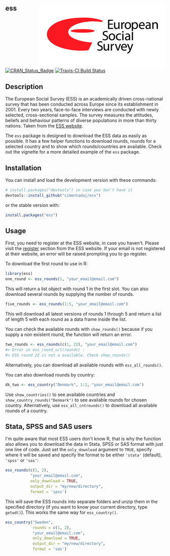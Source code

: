 
ess <img src="man/figures/ess_logo.png" align="right" />
--------------------------------------------------------

[![CRAN\_Status\_Badge](http://www.r-pkg.org/badges/version/ess)](https://cran.r-project.org/package=ess) [![Travis-CI Build Status](https://travis-ci.org/cimentadaj/ess.svg?branch=master)](https://travis-ci.org/cimentadaj/ess)

Description
-----------

The European Social Survey (ESS) is an academically driven cross-national survey that has been conducted across Europe since its establishment in 2001. Every two years, face-to-face interviews are conducted with newly selected, cross-sectional samples. The survey measures the attitudes, beliefs and behaviour patterns of diverse populations in more than thirty nations. Taken from the [ESS website](http://www.europeansocialsurvey.org/about/).

The `ess` package is designed to download the ESS data as easily as possible. It has a few helper functions to download rounds, rounds for a selected country and to show which rounds/countries are available. Check out the vignette for a more detailed example of the `ess` package.

Installation
------------

You can install and load the development version with these commands:

``` r
# install.packages("devtools") in case you don't have it
devtools::install_github("cimentadaj/ess")
```

or the stable version with:

``` r
install.packages("ess")
```

Usage
-----

First, you need to register at the ESS website, in case you haven't. Please visit the [register](http://www.europeansocialsurvey.org/user/new) section from the ESS website. If your email is not registered at their website, an error will be raised prompting you to go register.

To download the first round to use in R:

``` r
library(ess)
one_round <- ess_rounds(1, "your_email@email.com")
```

This will return a list object with round 1 in the first slot. You can also download several rounds by supplying the number of rounds.

``` r
five_rounds <- ess_rounds(1:5, "your_email@email.com")
```

This will download all latest versions of rounds 1 through 5 and return a list of length 5 with each round as a data frame inside the list.

You can check the available rounds with `show_rounds()` because if you supply a non existent round, the function will return an error.

``` r
two_rounds <- ess_rounds(c(1, 22), "your_email@email.com")
#> Error in ess_round_url(rounds) : 
#> ESS round 22 is not a available. Check show_rounds() 
```

Alternatively, you can download all available rounds with `ess_all_rounds()`.

You can also download rounds by country:

``` r
dk_two <- ess_country("Denmark", 1:2, "your_email@email.com")
```

Use `show_countries()` to see available countries and `show_country_rounds("Denmark")` to see available rounds for chosen country. Alternatively, use `ess_all_cntrounds()` to download all available rounds of a country.

Stata, SPSS and SAS users
-------------------------

I'm quite aware that most ESS users don't know R, that is why the function also allows you to download the data in Stata, SPSS or SAS format with just one line of code. Just set the `only_download` argument to `TRUE`, specify where it will be saved and specify the format to be either `'stata'` (default), `'spss'` or `'sas'`:

``` r
ess_rounds(c(1, 2),
           "your_email@email.com",
           only_download = TRUE,
           output_dir = "my/new/directory",
           format = 'spss')
```

This will save the ESS rounds into separate folders and unzip them in the specified directory (if you want to know your current directory, type `getwd()`). This works the same way for `ess_country()`.

``` r
ess_country("Sweden",
            rounds = c(1, 2),
            "your_email@email.com",
            only_download = TRUE,
            output_dir = "my/new/directory",
            format = 'sas')
```
